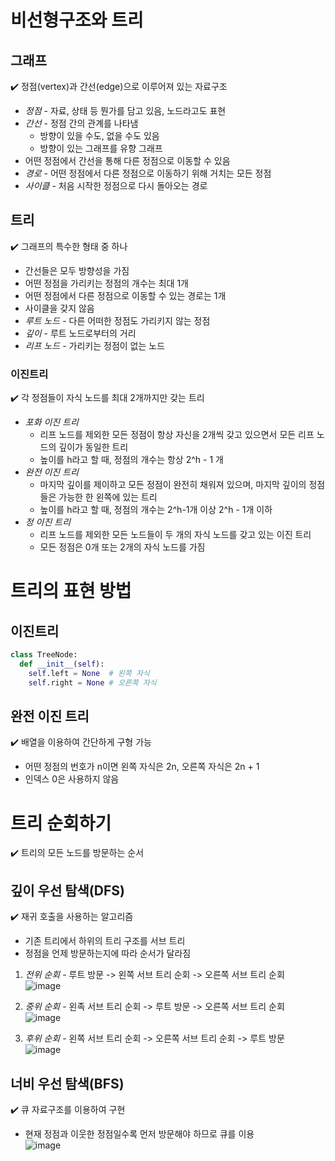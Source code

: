 # 비선형구조와 트리
## 그래프   
✔️ 정점(vertex)과 간선(edge)으로 이루어져 있는 자료구조   
- *정점* - 자료, 상태 등 뭔가를 담고 있음, 노드라고도 표현
- *간선* - 정점 간의 관계를 나타냄
  - 방향이 있을 수도, 없을 수도 있음
  - 방향이 있는 그래프를 유향 그래프
- 어떤 정점에서 간선을 통해 다른 정점으로 이동할 수 있음
- *경로* - 어떤 정점에서 다른 정점으로 이동하기 위해 거치는 모든 정점
- *사이클* - 처음 시작한 정점으로 다시 돌아오는 경로

## 트리   
✔️ 그래프의 특수한 형태 중 하나   
- 간선들은 모두 방향성을 가짐
- 어떤 정점을 가리키는 정점의 개수는 최대 1개
- 어떤 정점에서 다른 정점으로 이동할 수 있는 경로는 1개
- 사이클을 갖지 않음
- *루트 노드* - 다른 어떠한 정점도 가리키지 않는 정점
- *깊이* - 루트 노드로부터의 거리
- *리프 노드* - 가리키는 정점이 없는 노드

### 이진트리   
✔️ 각 정점들이 자식 노드를 최대 2개까지만 갖는 트리   
- *포화 이진 트리*
  - 리프 노드를 제외한 모든 정점이 항상 자신을 2개씩 갖고 있으면서 모든 리프 노드의 깊이가 동일한 트리
  - 높이를 h라고 할 때, 정점의 개수는 항상 2^h - 1 개
- *완전 이진 트리*
  - 마지막 깊이를 제이하고 모든 정점이 완전히 채워져 있으며, 마지막 깊이의 정점들은 가능한 한 왼쪽에 있는 트리   
  - 높이를 h라고 할 때, 정점의 개수는 2^h-1개 이상 2^h - 1개 이하
- *정 이진 트리*
  - 리프 노드를 제외한 모든 노드들이 두 개의 자식 노드를 갖고 있는 이진 트리
  - 모든 정점은 0개 또는 2개의 자식 노드를 가짐

# 트리의 표현 방법
## 이진트리
```py
class TreeNode:
  def __init__(self):
    self.left = None  # 왼쪽 자식
    self.right = None # 오른쪽 자식
```

## 완전 이진 트리   
✔️ 배열을 이용하여 간단하게 구형 가능   
- 어떤 정점의 번호가 n이면 왼쪽 자식은 2n, 오른쪽 자식은 2n + 1
- 인덱스 0은 사용하지 않음

# 트리 순회하기   
✔️ 트리의 모든 노드를 방문하는 순서   

## 깊이 우선 탐색(DFS)      
✔️ 재귀 호출을 사용하는 알고리즘   
- 기존 트리에서 하위의 트리 구조를 서브 트리
- 정점을 언제 방문하는지에 따라 순서가 달라짐

1. *전위 순회* - 루트 방문 -> 왼쪽 서브 트리 순회 -> 오른쪽 서브 트리 순회   
![image](https://user-images.githubusercontent.com/48720589/161880527-8a2e5abe-a014-453d-a161-fb9e5faae9dd.png)   

2. *중위 순회* - 왼족 서브 트리 순회 -> 루트 방문 -> 오른쪽 서브 트리 순회   
![image](https://user-images.githubusercontent.com/48720589/161880555-1abe00c4-8ecd-4415-ba01-fe3ea0419705.png)   

3. *후위 순회* - 왼쪽 서브 트리 순회 -> 오른쪽 서브 트리 순회 -> 루트 방문      
![image](https://user-images.githubusercontent.com/48720589/161880594-52aa3996-933c-46bd-9698-7fa2a6b4c4ea.png)   

## 너비 우선 탐색(BFS)   
✔️ 큐 자료구조를 이용하여 구현   
- 현재 정점과 이웃한 정점일수록 먼저 방문해야 하므로 큐를 이용   
![image](https://user-images.githubusercontent.com/48720589/161880842-340ec869-7f72-4cf8-bec4-0a766069ba1a.png)   




